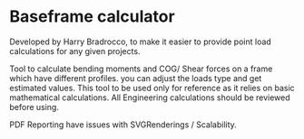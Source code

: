 # Baseframe calculator
Developed by Harry Bradrocco, to make it easier to provide point load calculations for any given projects. 

Tool to calculate bending moments and COG/ Shear forces on a frame which have different profiles.  you can adjust the loads type and get estimated values. 
This tool to be used only for reference as it relies on basic mathematical calculations. 
All Engineering calculations should be reviewed before using.

PDF Reporting have issues with SVGRenderings / Scalability.
